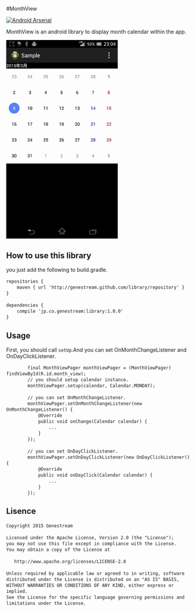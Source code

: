 #MonthView

[![Android Arsenal](https://img.shields.io/badge/Android%20Arsenal-MonthView-brightgreen.svg?style=flat)](https://android-arsenal.com/details/1/1492)

MonthView is an android library to display month calendar within the app. 

<img src="https://raw.githubusercontent.com/genestream/MonthView/gh-pages/demo/month_view.gif" width=300 />

## How to use this library

you just add the following to build.gradle.

```
repositories {
    maven { url 'http://genestream.github.com/library/repository' }
}

dependencies {
    compile 'jp.co.genestream:library:1.0.0' 
}
```

## Usage

First, you should call `setUp`.And you can set OnMonthChangeListener and OnDayClickListener.

```
        final MonthViewPager monthViewPager = (MonthViewPager) findViewById(R.id.month_view);
        // you should setup calendar instance.
        monthViewPager.setup(calendar, Calendar.MONDAY);
        
        // you can set OnMonthChangeListener.
        monthViewPager.setOnMonthChangeListener(new OnMonthChangeListener() {
            @Override
            public void onChange(Calendar calendar) {
                ...
            }
        });
        
        // you can set OnDayClickListener.
        monthViewPager.setOnDayClickListener(new OnDayClickListener() {
            @Override
            public void onDayClick(Calendar calendar) {
                ...
            }
        });
```

## Lisence

```
Copyright 2015 Genestream

Licensed under the Apache License, Version 2.0 (the "License");
you may not use this file except in compliance with the License.
You may obtain a copy of the License at

   http://www.apache.org/licenses/LICENSE-2.0

Unless required by applicable law or agreed to in writing, software
distributed under the License is distributed on an "AS IS" BASIS,
WITHOUT WARRANTIES OR CONDITIONS OF ANY KIND, either express or implied.
See the License for the specific language governing permissions and
limitations under the License.
```
